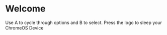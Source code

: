 # Welcome

Use A to cycle through options and B to select.
Press the logo to sleep your ChromeOS Device
